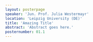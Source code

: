 ```yaml
---
layout: posterpage
speaker: 'Jun. Prof. Julia Westermayr'
location: 'Leipzig University (DE)'
title: 'Amazing Title'
abstract: 'Abstract goes here.'
posternumber: 01.1
---
```



